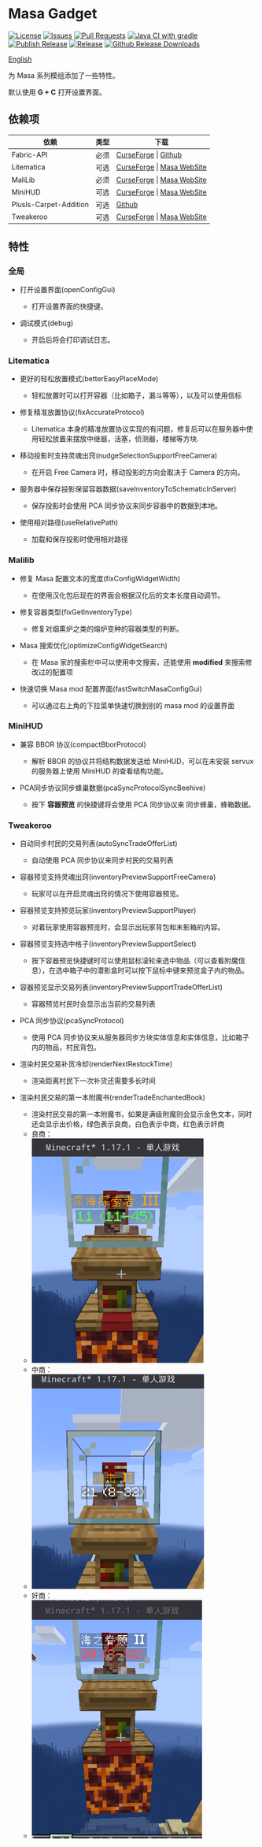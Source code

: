 # Masa Gadget

[![License](https://img.shields.io/github/license/plusls/MasaGadget?style=flat-square)](https://github.com/plusls/MasaGadget/blob/main/LICENSE)
[![Issues](https://img.shields.io/github/issues/plusls/MasaGadget?style=flat-square)](https://github.com/plusls/MasaGadget/issues)
[![Pull Requests](https://img.shields.io/github/issues-pr/plusls/MasaGadget?style=flat-square)](https://github.com/plusls/MasaGadget/pulls)
[![Java CI with gradle](https://img.shields.io/github/workflow/status/plusls/MasaGadget/build?label=Build&style=flat-square)](https://github.com/plusls/MasaGadget/actions/workflows/build.yml)
[![Publish Release](https://img.shields.io/github/workflow/status/plusls/MasaGadget/Publish%20Release?label=Publish%20Release&style=flat-square)](https://github.com/plusls/MasaGadget/actions/workflows/publish.yml)
[![Release](https://img.shields.io/github/v/release/plusls/MasaGadget?include_prereleases&style=flat-square)](https://github.com/plusls/MasaGadget/releases)
[![Github Release Downloads](https://img.shields.io/github/downloads/plusls/MasaGadget/total?label=Github%20Release%20Downloads&style=flat-square)](https://github.com/plusls/MasaGadget/releases)

[English](./README_EN.md)

为 Masa 系列模组添加了一些特性。

默认使用 **G + C** 打开设置界面。

## 依赖项

| 依赖                   | 类型 | 下载                                                                                                                                                |
| ---------------------- | ---- | --------------------------------------------------------------------------------------------------------------------------------------------------- |
| Fabric-API             | 必须 | [CurseForge](https://www.curseforge.com/minecraft/mc-mods/fabric-api) &#124; [Github](https://github.com/FabricMC/fabric)                           |
| Litematica             | 可选 | [CurseForge](https://www.curseforge.com/minecraft/mc-mods/litematica) &#124; [Masa WebSite](https://masa.dy.fi/mcmods/client_mods/?mod=litematica)  |
| MaliLib                | 必须 | [CurseForge](https://www.curseforge.com/minecraft/mc-mods/malilib) &#124; [Masa WebSite](https://masa.dy.fi/mcmods/client_mods/?mod=malilib)        |
| MiniHUD                | 可选 | [CurseForge](https://www.curseforge.com/minecraft/mc-mods/minihud) &#124; [Masa WebSite](https://masa.dy.fi/mcmods/client_mods/?mod=minihud)        |
| Plusls-Carpet-Addition | 可选 | [Github](https://github.com/plusls/plusls-carpet-addition)                                                                                          |
| Tweakeroo              | 可选 | [CurseForge](https://www.curseforge.com/minecraft/mc-mods/tweakeroo) &#124; [Masa WebSite](https://masa.dy.fi/mcmods/client_mods/?mod=tweakeroo)    |

## 特性

### 全局

- 打开设置界面(openConfigGui)

    - 打开设置界面的快捷键。

- 调试模式(debug)

    - 开启后将会打印调试日志。

### Litematica

- 更好的轻松放置模式(betterEasyPlaceMode)

    - 轻松放置时可以打开容器（比如箱子，漏斗等等），以及可以使用信标

- 修复精准放置协议(fixAccurateProtocol)

    - Litematica 本身的精准放置协议实现的有问题，修复后可以在服务器中使用轻松放置来摆放中继器，活塞，侦测器，楼梯等方块.

- 移动投影时支持灵魂出窍(nudgeSelectionSupportFreeCamera)

    - 在开启 Free Camera 时，移动投影的方向会取决于 Camera 的方向。

- 服务器中保存投影保留容器数据(saveInventoryToSchematicInServer)

    - 保存投影时会使用 PCA 同步协议来同步容器中的数据到本地。

- 使用相对路径(useRelativePath)

    - 加载和保存投影时使用相对路径

### Malilib

- 修复 Masa 配置文本的宽度(fixConfigWidgetWidth)

    - 在使用汉化包后现在的界面会根据汉化后的文本长度自动调节。

- 修复容器类型(fixGetInventoryType)

    - 修复对烟熏炉之类的熔炉变种的容器类型的判断。

- Masa 搜索优化(optimizeConfigWidgetSearch)

    - 在 Masa 家的搜索栏中可以使用中文搜索，还能使用 **modified** 来搜索修改过的配置项

- 快速切换 Masa mod 配置界面(fastSwitchMasaConfigGui)
  
    - 可以通过右上角的下拉菜单快速切换到别的 masa mod 的设置界面

### MiniHUD

- 兼容 BBOR 协议(compactBborProtocol)

    - 解析 BBOR 的协议并将结构数据发送给 MiniHUD，可以在未安装 servux 的服务器上使用 MiniHUD 的查看结构功能。

- PCA同步协议同步蜂巢数据(pcaSyncProtocolSyncBeehive)

    - 按下 **容器预览** 的快捷键将会使用 PCA 同步协议来 同步蜂巢，蜂箱数据。

### Tweakeroo

- 自动同步村民的交易列表(autoSyncTradeOfferList)

    - 自动使用 PCA 同步协议来同步村民的交易列表

- 容器预览支持灵魂出窍(inventoryPreviewSupportFreeCamera)

    - 玩家可以在开启灵魂出窍的情况下使用容器预览。

- 容器预览支持预览玩家(inventoryPreviewSupportPlayer)

    - 对着玩家使用容器预览时，会显示出玩家背包和末影箱的内容。

- 容器预览支持选中格子(inventoryPreviewSupportSelect)

    - 按下容器预览快捷键时可以使用鼠标滚轮来选中物品（可以查看附魔信息），在选中箱子中的潜影盒时可以按下鼠标中键来预览盒子内的物品。

- 容器预览显示交易列表(inventoryPreviewSupportTradeOfferList)

    - 容器预览村民时会显示出当前的交易列表

- PCA 同步协议(pcaSyncProtocol)

    - 使用 PCA 同步协议来从服务器同步方块实体信息和实体信息，比如箱子内的物品，村民背包。

- 渲染村民交易补货冷却(renderNextRestockTime)

  - 渲染距离村民下一次补货还需要多长时间

- 渲染村民交易的第一本附魔书(renderTradeEnchantedBook)

    - 渲染村民交易的第一本附魔书，如果是满级附魔则会显示金色文本，同时还会显示出价格，绿色表示良商，白色表示中商，红色表示奸商
    - 良商：
    - ![good trader](./docs/img/good_trader.png)
    - 中商：
    - ![mid trader](./docs/img/mid_trader.png)
    - 奸商：
    - ![bad trader](./docs/img/bad_trader.png)
